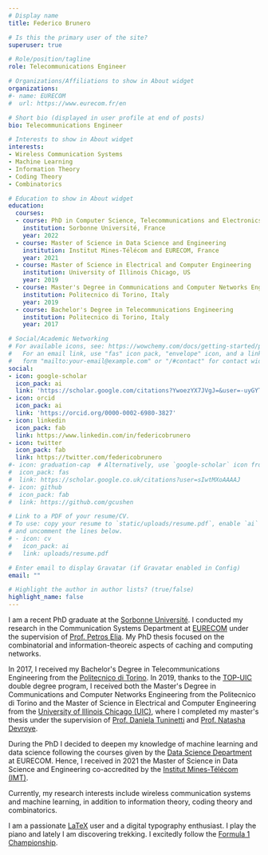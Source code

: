 ```yaml
---
# Display name
title: Federico Brunero

# Is this the primary user of the site?
superuser: true

# Role/position/tagline
role: Telecommunications Engineer

# Organizations/Affiliations to show in About widget
organizations:
#- name: EURECOM
#  url: https://www.eurecom.fr/en

# Short bio (displayed in user profile at end of posts)
bio: Telecommunications Engineer

# Interests to show in About widget
interests:
- Wireless Communication Systems
- Machine Learning
- Information Theory
- Coding Theory
- Combinatorics

# Education to show in About widget
education:
  courses:
  - course: PhD in Computer Science, Telecommunications and Electronics
    institution: Sorbonne Université, France
    year: 2022
  - course: Master of Science in Data Science and Engineering
    institution: Institut Mines-Télécom and EURECOM, France
    year: 2021
  - course: Master of Science in Electrical and Computer Engineering
    institution: University of Illinois Chicago, US
    year: 2019
  - course: Master's Degree in Communications and Computer Networks Engineering
    institution: Politecnico di Torino, Italy
    year: 2019
  - course: Bachelor's Degree in Telecommunications Engineering
    institution: Politecnico di Torino, Italy
    year: 2017

# Social/Academic Networking
# For available icons, see: https://wowchemy.com/docs/getting-started/page-builder/#icons
#   For an email link, use "fas" icon pack, "envelope" icon, and a link in the
#   form "mailto:your-email@example.com" or "/#contact" for contact widget.
social:
- icon: google-scholar
  icon_pack: ai
  link: 'https://scholar.google.com/citations?YwoezYX7JVgJ=&user=-uyGYTMAAAAJ'
- icon: orcid
  icon_pack: ai
  link: 'https://orcid.org/0000-0002-6980-3827'  
- icon: linkedin
  icon_pack: fab
  link: https://www.linkedin.com/in/federicobrunero
- icon: twitter
  icon_pack: fab
  link: https://twitter.com/federicobrunero
#- icon: graduation-cap  # Alternatively, use `google-scholar` icon from `ai` icon pack
#  icon_pack: fas
#  link: https://scholar.google.co.uk/citations?user=sIwtMXoAAAAJ
#- icon: github
#  icon_pack: fab
#  link: https://github.com/gcushen

# Link to a PDF of your resume/CV.
# To use: copy your resume to `static/uploads/resume.pdf`, enable `ai` icons in `params.toml`, 
# and uncomment the lines below.
# - icon: cv
#   icon_pack: ai
#   link: uploads/resume.pdf

# Enter email to display Gravatar (if Gravatar enabled in Config)
email: ""

# Highlight the author in author lists? (true/false)
highlight_name: false
---
```


I am a recent PhD graduate at the [Sorbonne Université](https://www.sorbonne-universite.fr/). I conducted my research in the Communication Systems Department at [EURECOM](https://www.eurecom.fr/) under the supervision of [Prof. Petros Elia](https://www.eurecom.fr/en/people/elia-petros). My PhD thesis focused on the combinatorial and information-theoreic aspects of caching and computing networks.

In 2017, I received my Bachelor's Degree in Telecommunications Engineering from the [Politecnico di Torino](https://www.polito.it/). In 2019, thanks to the [TOP-UIC](https://didattica.polito.it/laurea_magistrale/ingegneria_civile/en/top_uic) double degree program, I received both the Master's Degree in Communications and Computer Networks Engineering from the Politecnico di Torino and the Master of Science in Electrical and Computer Engineering from the [University of Illinois Chicago (UIC)](https://www.uic.edu/), where I completed my master's thesis under the supervision of [Prof. Daniela Tuninetti](https://nicest.lab.uic.edu/profiles/tuninetti-daniela/) and [Prof. Natasha Devroye](https://devroye.lab.uic.edu/).

During the PhD I decided to deepen my knowledge of machine learning and data science following the courses given by the [Data Science Department](https://ds.eurecom.fr/) at EURECOM. Hence, I received in 2021 the Master of Science in Data Science and Engineering co-accredited by the [Institut Mines-Télécom (IMT)](https://www.imt.fr/en/).

Currently, my research interests include wireless communication systems and machine learning, in addition to information theory, coding theory and combinatorics.

I am a passionate [LaTeX](https://en.wikipedia.org/wiki/LaTeX) user and a digital typography enthusiast. I play the piano and lately I am discovering trekking. I excitedly follow the [Formula 1 Championship](https://www.formula1.com/).
